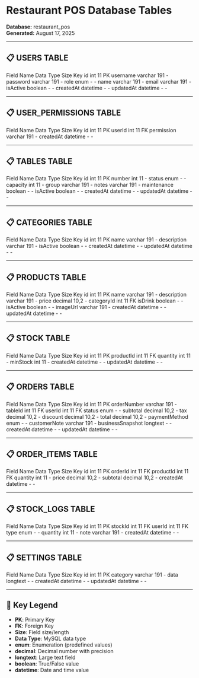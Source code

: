 # Restaurant POS Database Tables

**Database:** restaurant_pos  
**Generated:** August 17, 2025

---

## 📋 USERS TABLE

Field Name    Data Type    Size    Key
id            int          11      PK
username      varchar      191     -
password      varchar      191     -
role          enum         -       -
name          varchar      191     -
email         varchar      191     -
isActive      boolean      -       -
createdAt     datetime     -       -
updatedAt     datetime     -       -

---

## 📋 USER_PERMISSIONS TABLE

Field Name    Data Type    Size    Key
id            int          11      PK
userId        int          11      FK
permission    varchar      191     -
createdAt     datetime     -       -

---

## 📋 TABLES TABLE

Field Name    Data Type    Size    Key
id            int          11      PK
number        int          11      -
status        enum         -       -
capacity      int          11      -
group         varchar      191     -
notes         varchar      191     -
maintenance   boolean      -       -
isActive      boolean      -       -
createdAt     datetime     -       -
updatedAt     datetime     -       -

---

## 📋 CATEGORIES TABLE

Field Name    Data Type    Size    Key
id            int          11      PK
name          varchar      191     -
description   varchar      191     -
isActive      boolean      -       -
createdAt     datetime     -       -
updatedAt     datetime     -       -

---

## 📋 PRODUCTS TABLE

Field Name    Data Type    Size    Key
id            int          11      PK
name          varchar      191     -
description   varchar      191     -
price         decimal      10,2    -
categoryId    int          11      FK
isDrink       boolean      -       -
isActive      boolean      -       -
imageUrl      varchar      191     -
createdAt     datetime     -       -
updatedAt     datetime     -       -

---

## 📋 STOCK TABLE

Field Name    Data Type    Size    Key
id            int          11      PK
productId     int          11      FK
quantity      int          11      -
minStock      int          11      -
createdAt     datetime     -       -
updatedAt     datetime     -       -

---

## 📋 ORDERS TABLE

Field Name        Data Type    Size    Key
id                int          11      PK
orderNumber       varchar      191     -
tableId           int          11      FK
userId            int          11      FK
status            enum         -       -
subtotal          decimal      10,2    -
tax               decimal      10,2    -
discount          decimal      10,2    -
total             decimal      10,2    -
paymentMethod     enum         -       -
customerNote      varchar      191     -
businessSnapshot  longtext     -       -
createdAt         datetime     -       -
updatedAt         datetime     -       -

---

## 📋 ORDER_ITEMS TABLE

Field Name    Data Type    Size    Key
id            int          11      PK
orderId       int          11      FK
productId     int          11      FK
quantity      int          11      -
price         decimal      10,2    -
subtotal      decimal      10,2    -
createdAt     datetime     -       -

---

## 📋 STOCK_LOGS TABLE

Field Name    Data Type    Size    Key
id            int          11      PK
stockId       int          11      FK
userId        int          11      FK
type          enum         -       -
quantity      int          11      -
note          varchar      191     -
createdAt     datetime     -       -

---

## 📋 SETTINGS TABLE

Field Name    Data Type    Size    Key
id            int          11      PK
category      varchar      191     -
data          longtext     -       -
createdAt     datetime     -       -
updatedAt     datetime     -       -

---

## 🔑 Key Legend

- **PK**: Primary Key
- **FK**: Foreign Key
- **Size**: Field size/length
- **Data Type**: MySQL data type
- **enum**: Enumeration (predefined values)
- **decimal**: Decimal number with precision
- **longtext**: Large text field
- **boolean**: True/False value
- **datetime**: Date and time value

